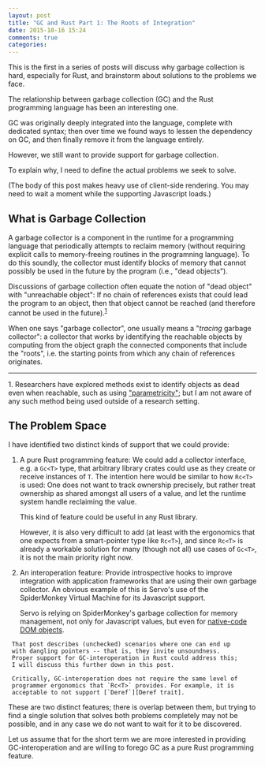 ```yaml
---
layout: post
title: "GC and Rust Part 1: The Roots of Integration"
date: 2015-10-16 15:24
comments: true
categories:
---
```


This is the first in a series of posts will discuss why garbage
collection is hard, especially for Rust, and brainstorm about
solutions to the problems we face.

The relationship between garbage collection (GC) and the Rust
programming language has been an interesting one.

GC was originally deeply integrated into the language, complete with
dedicated syntax; then over time we found ways to lessen the
dependency on GC, and then finally remove it from the language
entirely.

However, we still want to provide support for garbage collection.

To explain why, I need to define the actual problems we seek to solve.

<!-- more -->

(The body of this post makes heavy use of client-side rendering.  You
may need to wait a moment while the supporting Javascript loads.)

<script src="/javascripts/viz.js" charset="utf-8"></script>

## What is Garbage Collection

A garbage collector is a component in the runtime for a programming
language that periodically attempts to reclaim memory (without
requiring explicit calls to memory-freeing routines in the programning
language). To do this soundly, the collector must identify blocks of
memory that cannot possibly be used in the future by the program
(i.e., "dead objects").

Discussions of garbage collection often equate the notion of "dead
object" with "unreachable object": If no chain of references exists
that could lead the program to an object, then that object cannot be
reached (and therefore cannot be used in the future).<sup>[1](#footnote1)</sup>

When one says "garbage collector", one usually means a "*tracing*
garbage collector": a collector that works by identifying the
reachable objects by computing from the object graph the connected
components that include the "roots", i.e. the starting points from
which any chain of references originates.

<script>
function make_graph0() {
    return "digraph { A -> B; }"
}
function make_graph1() {
    var dot_source = 'digraph { bgcolor="transparent";'
    // dot_source += ' layout="neato"; inputscale=72;'
    dot_source += ' overlap="false";' // if left out, nodes may overlap
    dot_source += ' start=0;' // seed the RNG (for consistency)
    dot_source += ' node [shape=record];'
    dot_source += ' A [label="{A_top | A_bot}"];'
    dot_source += ' B [label="{B_top | B_bot}"];'
    dot_source += ' A -> B'
    dot_source += '}'
    return dot_source;
}
</script>
<p id="target_anchor1"></p>
<script>
var g = make_graph0();
var elem = document.getElementById("target_anchor1")
elem.innerHTML += "<code>" + g + "</code>"
</script>
<script>
var g = make_graph0()
var elem = document.getElementById("target_anchor1")
// elem.innerHTML += Viz(g, "svg")
</script>

----

<a name="footnote1">1.</a> Researchers have explored methods exist to
identify objects as dead even when reachable, such as using
["parametricity"][collecting-more-garbage]; but I am not aware of any
such method being used outside of a research setting.

[collecting-more-garbage]: http://pop-art.inrialpes.fr/~fradet/PDFs/LISP94.pdf

## The Problem Space

I have identified two distinct kinds of support that we could provide:

  1. A pure Rust programming feature: We could add a collector
     interface, e.g. a `Gc<T>` type, that arbitrary library crates
     could use as they create or receive instances of `T`. The
     intention here would be similar to how `Rc<T>` is used: One does
     not want to track ownership precisely, but rather treat ownership
     as shared amongst all users of a value, and let the runtime
     system handle reclaiming the value.

     This kind of feature could be useful in any Rust library.

     However, it is also very difficult to add (at least with the
     ergonomics that one expects from a smart-pointer type like
     `Rc<T>`), and since `Rc<T>` is already a workable solution for
     many (though not all) use cases of `Gc<T>`, it is not the main
     priority right now.

  2. An interoperation feature: Provide introspective hooks to improve
     integration with application frameworks that are using their own
     garbage collector. An obvious example of this is Servo's use of
     the SpiderMonkey Virtual Machine for its Javascript support.

     Servo is relying on SpiderMonkey's garbage collection for memory
     management, not only for Javascript values, but even for
     [native-code DOM objects][servo post].

[servo post]: https://blog.mozilla.org/research/2014/08/26/javascript-servos-only-garbage-collector/

     That post describes (unchecked) scenarios where one can end up
     with dangling pointers -- that is, they invite unsoundness.
     Proper support for GC-interoperation in Rust could address this;
     I will discuss this further down in this post.

     Critically, GC-interoperation does not require the same level of
     programmer ergonomics that `Rc<T>` provides. For example, it is
     acceptable to not support [`Deref`][Deref trait].

[Deref trait]: https://doc.rust-lang.org/std/ops/trait.Deref.html

These are two distinct features; there is overlap between them, but
trying to find a single solution that solves both problems completely
may not be possible, and in any case we do not want to wait for it to
be discovered.

Let us assume that for the short term we are more interested in
providing GC-interoperation and are willing to forego GC as a pure
Rust programming feature.

<script src="/javascripts/viz.js" charset="utf-8"></script>

